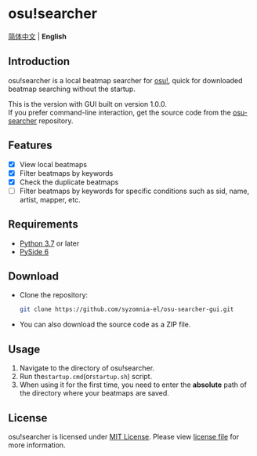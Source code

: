 # osu!searcher

[简体中文](README.md) | **English**

## Introduction

osu!searcher is a local beatmap searcher for [osu!](https://osu.ppy.sh), quick for downloaded beatmap searching without the
startup.

This is the version with GUI built on version 1.0.0.  
If you prefer command-line interaction, get the source code from
the [osu-searcher](https://github.com/syzomnia-el/osu-searcher) repository.

## Features

- [x] View local beatmaps
- [x] Filter beatmaps by keywords
- [x] Check the duplicate beatmaps
- [ ] Filter beatmaps by keywords for specific conditions such as sid, name, artist, mapper, etc.

## Requirements

- [Python 3.7](https://www.python.org/downloads) or later
- [PySide 6](https://doc.qt.io/qtforpython/quickstart.html)

## Download

- Clone the repository:
  ```bash
  git clone https://github.com/syzomnia-el/osu-searcher-gui.git
  ```
- You can also download the source code as a ZIP file.

## Usage

1. Navigate to the directory of osu!searcher.
2. Run the`startup.cmd`(or`startup.sh`) script.
3. When using it for the first time, you need to enter the **absolute** path of the directory where your beatmaps are
   saved.

## License

osu!searcher is licensed under [MIT License](https://opensource.org/licenses/MIT). Please view [license file](LICENSE)
for more information.